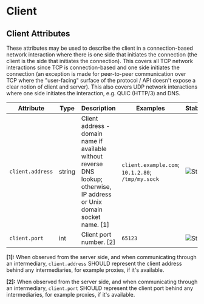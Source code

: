 <!--- Hugo front matter used to generate the website version of this page:
--->

<!-- NOTE: THIS FILE IS AUTOGENERATED. DO NOT EDIT BY HAND. -->
<!-- see templates/registry/markdown/attribute_namespace.md.j2 -->

# Client

## Client Attributes

These attributes may be used to describe the client in a connection-based network interaction where there is one side that initiates the connection (the client is the side that initiates the connection). This covers all TCP network interactions since TCP is connection-based and one side initiates the connection (an exception is made for peer-to-peer communication over TCP where the "user-facing" surface of the protocol / API doesn't expose a clear notion of client and server). This also covers UDP network interactions where one side initiates the interaction, e.g. QUIC (HTTP/3) and DNS.

| Attribute                                     | Type   | Description                                                                                                                 | Examples                                          | Stability                                                  |
| --------------------------------------------- | ------ | --------------------------------------------------------------------------------------------------------------------------- | ------------------------------------------------- | ---------------------------------------------------------- |
| <a id="`client.address`">`client.address`</a> | string | Client address - domain name if available without reverse DNS lookup; otherwise, IP address or Unix domain socket name. [1] | `client.example.com`; `10.1.2.80`; `/tmp/my.sock` | ![Stable](https://img.shields.io/badge/-stable-lightgreen) |
| <a id="`client.port`">`client.port`</a>       | int    | Client port number. [2]                                                                                                     | `65123`                                           | ![Stable](https://img.shields.io/badge/-stable-lightgreen) |

**[1]:** When observed from the server side, and when communicating through an intermediary, `client.address` SHOULD represent the client address behind any intermediaries, for example proxies, if it's available.

**[2]:** When observed from the server side, and when communicating through an intermediary, `client.port` SHOULD represent the client port behind any intermediaries, for example proxies, if it's available.

